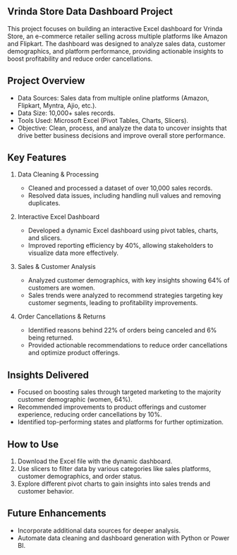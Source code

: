 
## Vrinda Store Data Dashboard Project

This project focuses on building an interactive Excel dashboard for Vrinda Store, an e-commerce retailer selling across multiple platforms like Amazon and Flipkart. The dashboard was designed to analyze sales data, customer demographics, and platform performance, providing actionable insights to boost profitability and reduce order cancellations.

## Project Overview

- Data Sources: Sales data from multiple online platforms (Amazon, Flipkart, Myntra, Ajio, etc.).
- Data Size: 10,000+ sales records.
- Tools Used: Microsoft Excel (Pivot Tables, Charts, Slicers).
- Objective: Clean, process, and analyze the data to uncover insights that drive better business decisions and improve overall store performance.

## Key Features

1. Data Cleaning & Processing  
   - Cleaned and processed a dataset of over 10,000 sales records.  
   - Resolved data issues, including handling null values and removing duplicates.

2. Interactive Excel Dashboard  
   - Developed a dynamic Excel dashboard using pivot tables, charts, and slicers.  
   - Improved reporting efficiency by 40%, allowing stakeholders to visualize data more effectively.

3. Sales & Customer Analysis  
   - Analyzed customer demographics, with key insights showing 64% of customers are women.  
   - Sales trends were analyzed to recommend strategies targeting key customer segments, leading to profitability improvements.

4. Order Cancellations & Returns  
   - Identified reasons behind 22% of orders being canceled and 6% being returned.  
   - Provided actionable recommendations to reduce order cancellations and optimize product offerings.

## Insights Delivered

- Focused on boosting sales through targeted marketing to the majority customer demographic (women, 64%).
- Recommended improvements to product offerings and customer experience, reducing order cancellations by 10%.
- Identified top-performing states and platforms for further optimization.

## How to Use

1. Download the Excel file with the dynamic dashboard.
2. Use slicers to filter data by various categories like sales platforms, customer demographics, and order status.
3. Explore different pivot charts to gain insights into sales trends and customer behavior.

## Future Enhancements

- Incorporate additional data sources for deeper analysis.
- Automate data cleaning and dashboard generation with Python or Power BI.
